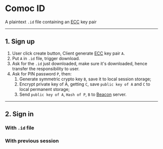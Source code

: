 # Comoc ID

A plaintext `.id` file containing an [ECC] key pair

---
## 1. Sign up

1. User click create button, Client generate [ECC] key pair `A`.
2. Put `A` in `.id` file, trigger download.
3. Ask for the `.id` just downloaded, make sure it's downloaded,
   hence transfer the responsibility to user.
4. Ask for PIN password `P`, then:
   1. Generate symmetric crypto key `B`, save it to local session storage;
   2. Encrypt private key of A, getting `C`, save `public key of A` and `C` to 
      local permanent storage;
   3. Send `public key of A`, `Hash of P`, `B` to [Beacon] server.

---
## 2. Sign in

### With `.id` file

### With previous session


[ECC]: https://en.wikipedia.org/wiki/Elliptic-curve_cryptography "Elliptic-curve cryptography"
[Beacon]: https://github.com/comoc-im/beacon "Signaling server of comoc IM"
